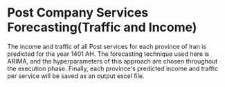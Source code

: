 # Post Company Services Forecasting(Traffic and Income)
The income and traffic of all Post services for each province of Iran is predicted for the year 1401 AH.
The forecasting technique used here is ARIMA, and the hyperparameters of this approach are chosen throughout the execution phase.
Finally, each province's predicted income and traffic per service will be saved as an output excel file.

